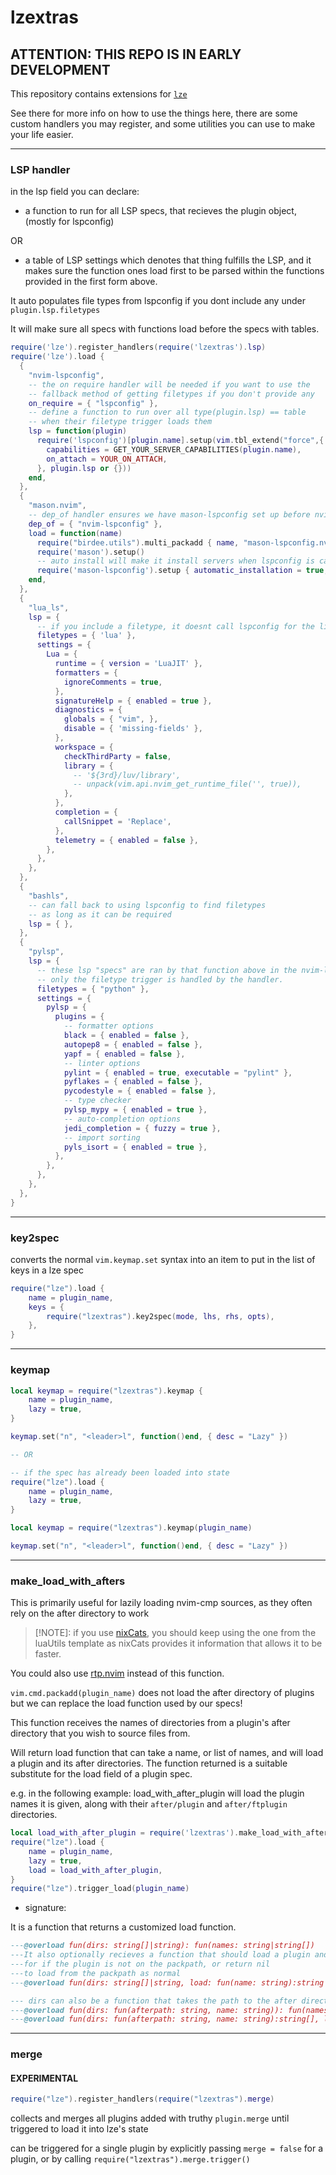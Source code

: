 # lzextras

## ATTENTION: THIS REPO IS IN EARLY DEVELOPMENT

This repository contains extensions for [`lze`](https://github.com/BirdeeHub/lze#electric_plug-api)

See there for more info on how to use the things here,
there are some custom handlers you may register,
and some utilities you can use to make your life easier.

---

### LSP handler

in the lsp field you can declare:

- a function to run for all LSP specs,
  that recieves the plugin object, (mostly for lspconfig)

OR

- a table of LSP settings which denotes that thing fulfills the LSP,
  and it makes sure the function ones load first
  to be parsed within the functions provided in the first form above.

It auto populates file types from lspconfig if you dont include any under `plugin.lsp.filetypes`

It will make sure all specs with functions load before the specs with tables.

<!-- markdownlint-disable MD013 -->
```lua
require('lze').register_handlers(require('lzextras').lsp)
require('lze').load {
  {
    "nvim-lspconfig",
    -- the on require handler will be needed if you want to use the
    -- fallback method of getting filetypes if you don't provide any
    on_require = { "lspconfig" },
    -- define a function to run over all type(plugin.lsp) == table
    -- when their filetype trigger loads them
    lsp = function(plugin)
      require('lspconfig')[plugin.name].setup(vim.tbl_extend("force",{
        capabilities = GET_YOUR_SERVER_CAPABILITIES(plugin.name),
        on_attach = YOUR_ON_ATTACH,
      }, plugin.lsp or {}))
    end,
  },
  {
    "mason.nvim",
    -- dep_of handler ensures we have mason-lspconfig set up before nvim-lspconfig
    dep_of = { "nvim-lspconfig" },
    load = function(name)
      require("birdee.utils").multi_packadd { name, "mason-lspconfig.nvim" }
      require('mason').setup()
      -- auto install will make it install servers when lspconfig is called on them.
      require('mason-lspconfig').setup { automatic_installation = true, }
    end,
  },
  {
    "lua_ls",
    lsp = {
      -- if you include a filetype, it doesnt call lspconfig for the list of filetypes (faster)
      filetypes = { 'lua' },
      settings = {
        Lua = {
          runtime = { version = 'LuaJIT' },
          formatters = {
            ignoreComments = true,
          },
          signatureHelp = { enabled = true },
          diagnostics = {
            globals = { "vim", },
            disable = { 'missing-fields' },
          },
          workspace = {
            checkThirdParty = false,
            library = {
              -- '${3rd}/luv/library',
              -- unpack(vim.api.nvim_get_runtime_file('', true)),
            },
          },
          completion = {
            callSnippet = 'Replace',
          },
          telemetry = { enabled = false },
        },
      },
    },
  },
  {
    "bashls",
    -- can fall back to using lspconfig to find filetypes
    -- as long as it can be required
    lsp = { },
  },
  {
    "pylsp",
    lsp = {
      -- these lsp "specs" are ran by that function above in the nvim-lspconfig spec
      -- only the filetype trigger is handled by the handler.
      filetypes = { "python" },
      settings = {
        pylsp = {
          plugins = {
            -- formatter options
            black = { enabled = false },
            autopep8 = { enabled = false },
            yapf = { enabled = false },
            -- linter options
            pylint = { enabled = true, executable = "pylint" },
            pyflakes = { enabled = false },
            pycodestyle = { enabled = false },
            -- type checker
            pylsp_mypy = { enabled = true },
            -- auto-completion options
            jedi_completion = { fuzzy = true },
            -- import sorting
            pyls_isort = { enabled = true },
          },
        },
      },
    },
  },
}
```
<!-- markdownlint-enable MD013 -->

---

### key2spec

converts the normal `vim.keymap.set` syntax into an item
to put in the list of keys in a lze spec

```lua
require("lze").load {
    name = plugin_name,
    keys = {
        require("lzextras").key2spec(mode, lhs, rhs, opts),
    },
}
```

---

### keymap

```lua
local keymap = require("lzextras").keymap {
    name = plugin_name,
    lazy = true,
}

keymap.set("n", "<leader>l", function()end, { desc = "Lazy" })

-- OR

-- if the spec has already been loaded into state
require("lze").load {
    name = plugin_name,
    lazy = true,
}

local keymap = require("lzextras").keymap(plugin_name)

keymap.set("n", "<leader>l", function()end, { desc = "Lazy" })
```

---

### make_load_with_afters

This is primarily useful for lazily loading nvim-cmp sources,
as they often rely on the after directory to work

> [!NOTE]:
> if you use [nixCats](https://github.com/BirdeeHub/nixCats-nvim),
> you should keep using the one from the luaUtils
> template as nixCats provides it information that allows it to be faster.

You could also use [rtp.nvim](https://github.com/nvim-neorocks/rtp.nvim)
instead of this function.

`vim.cmd.packadd(plugin_name)` does not load the after directory of plugins
but we can replace the load function used by our specs!

This function receives the names of directories
from a plugin's after directory
that you wish to source files from.

Will return load function that can take a name, or list of names,
and will load a plugin and its after directories.
The function returned is a suitable substitute for the load field of a plugin spec.

e.g. in the following example:
load_with_after_plugin will load the plugin names it is given,
along with their `after/plugin` and `after/ftplugin` directories.

<!-- markdownlint-disable MD013 -->
```lua
local load_with_after_plugin = require('lzextras').make_load_with_after({ 'plugin', 'ftplugin', })
require("lze").load {
    name = plugin_name,
    lazy = true,
    load = load_with_after_plugin,
}
require("lze").trigger_load(plugin_name)
```
<!-- markdownlint-enable MD013 -->

- signature:

It is a function that returns a customized load function.

<!-- markdownlint-disable MD013 -->
```lua
---@overload fun(dirs: string[]|string): fun(names: string|string[])
---It also optionally recieves a function that should load a plugin and return its path
---for if the plugin is not on the packpath, or return nil
---to load from the packpath as normal
---@overload fun(dirs: string[]|string, load: fun(name: string):string|nil): fun(names: string|string[])

--- dirs can also be a function that takes the path to the after directory and name of the plugin and returns a list of files to load.
---@overload fun(dirs: fun(afterpath: string, name: string)): fun(names: string|string[])
---@overload fun(dirs: fun(afterpath: string, name: string):string[], load: fun(name: string):string|nil): fun(names: string|string[])
```
<!-- markdownlint-enable MD013 -->
---

### merge

#### EXPERIMENTAL

```lua
require("lze").register_handlers(require("lzextras").merge)
```

collects and merges all plugins added with truthy `plugin.merge`
until triggered to load it into lze's state

can be triggered for a single plugin by explicitly passing `merge = false`
for a plugin, or by calling `require("lzextras").merge.trigger()`

